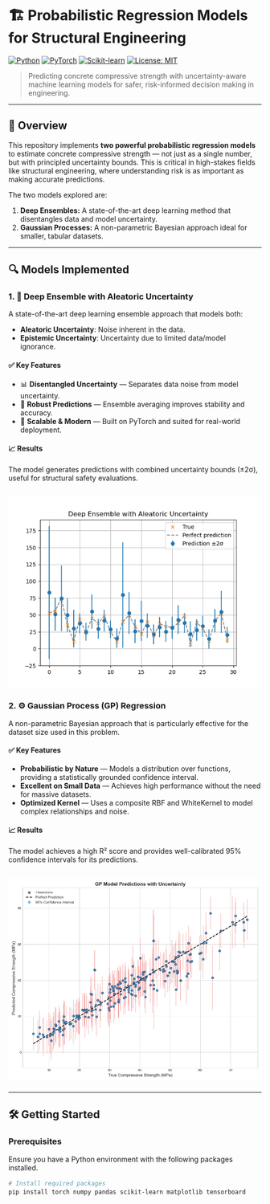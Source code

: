 # 🏗️ Probabilistic Regression Models for Structural Engineering

[![Python](https://img.shields.io/badge/Python-3.8+-blue?logo=python)](https://www.python.org/)
[![PyTorch](https://img.shields.io/badge/PyTorch-1.12+-ee4c2c?logo=pytorch)](https://pytorch.org/)
[![Scikit-learn](https://img.shields.io/badge/scikit--learn-1.1+-F7931E?logo=scikit-learn)](https://scikit-learn.org/)
[![License: MIT](https://img.shields.io/badge/License-MIT-green.svg)](https://opensource.org/licenses/MIT)

> Predicting concrete compressive strength with uncertainty-aware machine learning models for safer, risk-informed decision making in engineering.

---

## 📌 Overview

This repository implements **two powerful probabilistic regression models** to estimate concrete compressive strength — not just as a single number, but with principled uncertainty bounds. This is critical in high-stakes fields like structural engineering, where understanding risk is as important as making accurate predictions.

The two models explored are:
1.  **Deep Ensembles:** A state-of-the-art deep learning method that disentangles data and model uncertainty.
2.  **Gaussian Processes:** A non-parametric Bayesian approach ideal for smaller, tabular datasets.

---

## 🔍 Models Implemented

### 1. 🧠 Deep Ensemble with Aleatoric Uncertainty

A state-of-the-art deep learning ensemble approach that models both:

-   **Aleatoric Uncertainty**: Noise inherent in the data.
-   **Epistemic Uncertainty**: Uncertainty due to limited data/model ignorance.

#### ✅ Key Features
-   📊 **Disentangled Uncertainty** — Separates data noise from model uncertainty.
-   🧪 **Robust Predictions** — Ensemble averaging improves stability and accuracy.
-   🚀 **Scalable & Modern** — Built on PyTorch and suited for real-world deployment.

#### 📈 Results
The model generates predictions with combined uncertainty bounds (±2σ), useful for structural safety evaluations.

![ensemble_uncertainty](ensemble_uncertainty_plot.png)
---

### 2. ⚙️ Gaussian Process (GP) Regression

A non-parametric Bayesian approach that is particularly effective for the dataset size used in this problem.

#### ✅ Key Features
-   **Probabilistic by Nature** — Models a distribution over functions, providing a statistically grounded confidence interval.
-   **Excellent on Small Data** — Achieves high performance without the need for massive datasets.
-   **Optimized Kernel** — Uses a composite RBF and WhiteKernel to model complex relationships and noise.

#### 📈 Results
The model achieves a high R² score and provides well-calibrated 95% confidence intervals for its predictions.

![gaussian_process](gaussian_process_plot.png)
---
---

## 🛠️ Getting Started

### Prerequisites
Ensure you have a Python environment with the following packages installed.

```bash
# Install required packages
pip install torch numpy pandas scikit-learn matplotlib tensorboard
